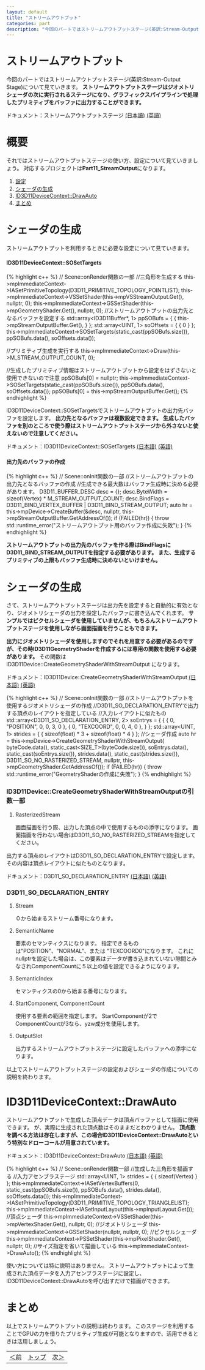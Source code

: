 ```yaml
---
layout: default
title: "ストリームアウトプット"
categories: part
description: "今回のパートではストリームアウトプットステージ(英訳:Stream-Output Stage)について見ていきます。"
---
```

<h1 class="under-bar">ストリームアウトプット</h1>

今回のパートではストリームアウトプットステージ(英訳:Stream-Output Stage)について見ていきます。
<b>ストリームアウトプットステージはジオメトリシェーダの次に実行されるステージになり、グラフィックスパイプラインで処理したプリミティブをバッファに出力することができます。</b>

ドキュメント：ストリームアウトプットステージ
[(日本語)][StreamOutput_JP]
[(英語)][StreamOutput_EN]

[StreamOutput_JP]:https://msdn.microsoft.com/ja-jp/library/ee415710(v=vs.85).aspx
[StreamOutput_EN]:https://msdn.microsoft.com/en-us/library/windows/desktop/bb205121(v=vs.85).aspx

<h1 class="under-bar">概要</h1>
それではストリームアウトプットステージの使い方、設定について見ていきましょう。
対応するプロジェクトは<b>Part11_StreamOutput</b>になります。
<div class="summary">
  <ol>
    <li><a href="#CONFIG">設定</a></li>
    <li><a href="#CREATE_SHADER">シェーダの生成</a></li>
    <li><a href="#DRAW_AUTO">ID3D11DeviceContext::DrawAuto</a></li>
    <li><a href="#SUMMARY">まとめ</a></li>
  </ol>
</div>

<a name="CONFIG"></a>
<h1 class="under-bar">シェーダの生成</h1>

ストリームアウトプットを利用するときに必要な設定について見ていきます。

<h4>ID3D11DeviceContext::SOSetTargets</h4>

{% highlight c++ %}
// Scene::onRender関数の一部
//三角形を生成する
this->mpImmediateContext->IASetPrimitiveTopology(D3D11_PRIMITIVE_TOPOLOGY_POINTLIST);
this->mpImmediateContext->VSSetShader(this->mpVSStreamOutput.Get(), nullptr, 0);
this->mpImmediateContext->GSSetShader(this->mpGeometryShader.Get(), nullptr, 0);
//ストリームアウトプットの出力先となるバッファを設定する
std::array<ID3D11Buffer*, 1> ppSOBufs = { {
  this->mpStreamOutputBuffer.Get(),
} };
std::array<UINT, 1> soOffsets = { { 0 } };
this->mpImmediateContext->SOSetTargets(static_cast<UINT>(ppSOBufs.size()), ppSOBufs.data(), soOffsets.data());

//プリミティブ生成を実行する
this->mpImmediateContext->Draw(this->M_STREAM_OUTPUT_COUNT, 0);

//生成したプリミティブ情報はストリームアウトプットから設定をはずさないと使用できないので注意
ppSOBufs[0] = nullptr;
this->mpImmediateContext->SOSetTargets(static_cast<UINT>(ppSOBufs.size()), ppSOBufs.data(), soOffsets.data());
ppSOBufs[0] = this->mpStreamOutputBuffer.Get();
{% endhighlight %}

<l>ID3D11DeviceContext::SOSetTargets</l>でストリームアウトプットの出力先バッファを設定します。
<b>出力先となるバッファは複数設定できます。</b>
<b>生成したバッファを別のところで使う際はストリームアウトプットステージから外さないと使えないので注意してください。</b>

ドキュメント：<l>ID3D11DeviceContext::SOSetTargets</l>
[(日本語)][SOSetTargets_JP]
[(英語)][SOSetTargets_EN]

[SOSetTargets_JP]:https://msdn.microsoft.com/ja-jp/library/ee419751(v=vs.85).aspx
[SOSetTargets_EN]:https://msdn.microsoft.com/en-us/library/windows/desktop/ff476484(v=vs.85).aspx

<h4>出力先のバッファの作成</h4>
{% highlight c++ %}
// Scene::onInit関数の一部
//ストリームアウトプットの出力先となるバッファの作成
//生成できる最大数はバッファ生成時に決める必要があります。
D3D11_BUFFER_DESC desc = {};
desc.ByteWidth = sizeof(Vertex) * M_STREAM_OUTPUT_COUNT;
desc.BindFlags = D3D11_BIND_VERTEX_BUFFER | D3D11_BIND_STREAM_OUTPUT;
auto hr = this->mpDevice->CreateBuffer(&desc, nullptr, this->mpStreamOutputBuffer.GetAddressOf());
if (FAILED(hr)) {
  throw std::runtime_error("ストリームアウトプット用のバッファ作成に失敗");
}
{% endhighlight %}

<b>ストリームアウトプットの出力先のバッファを作る際はBindFlagsにD3D11_BIND_STREAM_OUTPUTを指定する必要があります。</b>
<b>また、生成するプリミティブの上限もバッファ生成時に決めないといけません。</b>

<a name="CREATE_SHADER"></a>
<h1 class="under-bar">シェーダの生成</h1>
さて、ストリームアウトプットステージは出力先を設定すると自動的に有効となり、ジオメトリシェーダの出力を設定したバッファに書き込んでくれます。
<b>サンプルではピクセルシェーダを使用していませんが、もちろんストリームアウトプットステージを使用しながら画面描画を行うこともできます。</b>

<b>出力にジオメトリシェーダを使用しますのでそれを用意する必要があるのですが、その時<l>ID3D11GeometryShader</l>を作成するには専用の関数を使用する必要があります。</b>
その関数は<l>ID3D11Device::CreateGeometryShaderWithStreamOutput </l>になります。

ドキュメント：<l>ID3D11Device::CreateGeometryShaderWithStreamOutput </l>
[(日本語)][CreateGeometryShader_JP]
[(英語)][CreateGeometryShader_EN]

[CreateGeometryShader_JP]:https://msdn.microsoft.com/ja-jp/library/ee419793(v=vs.85).aspx
[CreateGeometryShader_EN]:https://msdn.microsoft.com/en-us/library/windows/desktop/ff476510(v=vs.85).aspx

{% highlight c++ %}
// Scene::onInit関数の一部
//ストリームアウトプットを使用するジオメトリシェーダの作成
//D3D11_SO_DECLARATION_ENTRYで出力する頂点のレイアウトを指定している
//入力レイアウトに似たもの
std::array<D3D11_SO_DECLARATION_ENTRY, 2> soEntrys = { {
  { 0, "POSITION", 0, 0, 3, 0 },
  { 0, "TEXCOORD", 0, 0, 4, 0 },
} };
std::array<UINT, 1> strides = { { sizeof(float) * 3 + sizeof(float) * 4 } };
//シェーダ作成
auto hr = this->mpDevice->CreateGeometryShaderWithStreamOutput(
  byteCode.data(),
  static_cast<SIZE_T>(byteCode.size()),
  soEntrys.data(),
  static_cast<UINT>(soEntrys.size()),
  strides.data(),
  static_cast<UINT>(strides.size()),
  D3D11_SO_NO_RASTERIZED_STREAM,
  nullptr,
  this->mpGeometryShader.GetAddressOf());
if (FAILED(hr)) {
  throw std::runtime_error("GeometryShaderの作成に失敗");
}
{% endhighlight %}

<div class="argument">
  <h3>ID3D11Device::CreateGeometryShaderWithStreamOutputの引数一部</h3>
  <ol>
    <li><l>RasterizedStream</l>
      <p>
        画面描画を行う際、出力した頂点の中で使用するものの添字になります。
        画面描画を行わない場合は<l>D3D11_SO_NO_RASTERIZED_STREAM</l>を指定してください。
      </p>
    </li>
  </ol>
</div>

出力する頂点のレイアウトは<l>D3D11_SO_DECLARATION_ENTRY</l>で設定します。
その内容は頂点レイアウトに似たものとなります。

ドキュメント：<l>D3D11_SO_DECLARATION_ENTRY</l>
[(日本語)][D3D11_SO_DECLARATION_ENTRY_JP]
[(英語)][D3D11_SO_DECLARATION_ENTRY_EN]

[D3D11_SO_DECLARATION_ENTRY_JP]:https://msdn.microsoft.com/ja-jp/library/ee416280(v=vs.85).aspx
[D3D11_SO_DECLARATION_ENTRY_EN]:https://msdn.microsoft.com/en-us/library/windows/desktop/ff476216(v=vs.85).aspx

<div class="argument">
  <h3>D3D11_SO_DECLARATION_ENTRY</h3>
  <ol>
    <li><l>Stream</l>
      <p>
        ０から始まるストリーム番号になります。
      </p>
    </li>
    <li><l>SemanticName</l>
      <p>
        要素のセマンティクスになります。
        指定できるものは<l>"POSITION"</l>、<l>"NORMAL"</l>、または <l>"TEXCOORD0"</l>になります。
        これにnullptrを設定した場合は、この要素はデータが書き込まれていない隙間とみなされ<l>ComponentCount</l>に５以上の値を設定できるようになります。
      </p>
    </li>
    <li><l>SemanticIndex</l>
      <p>
        セマンティクスの0から始まる番号になります。
      </p>
    </li>
    <li><l>StartComponent, ComponentCount</l>
      <p>
        使用する要素の範囲を指定します。
        <l>StartComponent</l>が2で<l>ComponentCount</l>が3なら、yzw成分を使用します。
      </p>
    </li>
    <li><l>OutputSlot</l>
      <p>
        出力するストリームアウトプットステージに設定したバッファへの添字になります。
      </p>
    </li>
  </ol>
</div>

以上でストリームアウトプットステージの設定およびシェーダの作成についての説明を終わります。

<a name="DRAW_AUTO"></a>
<h1 class="under-bar">ID3D11DeviceContext::DrawAuto</h1>

ストリームアウトプットで生成した頂点データは頂点バッファとして描画に使用できます。
が、実際に生成された頂点数はそのままだとわかりません。
<b>頂点数を調べる方法は存在しますが、この場合<l>ID3D11DeviceContext::DrawAuto</l>という特別なドローコールが用意されています。</b>

ドキュメント：<l>ID3D11DeviceContext::DrawAuto</l>
[(日本語)][DrawAuto_JP]
[(英語)][DrawAuto_EN]

[DrawAuto_JP]:https://msdn.microsoft.com/ja-jp/library/ee419590(v=vs.85).aspx
[DrawAuto_EN]:https://msdn.microsoft.com/en-us/library/windows/desktop/ff476408(v=vs.85).aspx

{% highlight c++ %}
// Scene::onRender関数一部
//生成した三角形を描画する
//入力アセンブラステージ
std::array<UINT, 1> strides = { { sizeof(Vertex) } };
this->mpImmediateContext->IASetVertexBuffers(0, static_cast<UINT>(ppSOBufs.size()), ppSOBufs.data(), strides.data(), soOffsets.data());
this->mpImmediateContext->IASetPrimitiveTopology(D3D11_PRIMITIVE_TOPOLOGY_TRIANGLELIST);
this->mpImmediateContext->IASetInputLayout(this->mpInputLayout.Get());
//頂点シェーダ
this->mpImmediateContext->VSSetShader(this->mpVertexShader.Get(), nullptr, 0);
//ジオメトリシェーダ
this->mpImmediateContext->GSSetShader(nullptr, nullptr, 0);
//ピクセルシェーダ
this->mpImmediateContext->PSSetShader(this->mpPixelShader.Get(), nullptr, 0);
//サイズ指定を省いて描画している
this->mpImmediateContext->DrawAuto();
{% endhighlight %}

使い方については特に説明はありません。
ストリームアウトプットによって生成された頂点データを入力アセンブラステージに設定し、<l>ID3D11DeviceContext::DrawAuto</l>を呼び出すだけで描画ができます。

<a name="SUMMARY"></a>
<h1 class="under-bar">まとめ</h1>

以上でストリームアウトプットの説明は終わります。
このステージを利用することでGPUの力を借りたプリミティブ生成が可能となりますので、活用できるときは活用しましょう。

<table class="table table-condensed">
  <tbody>
    <tr>
      <td class="left"><a href="{% if site.github.url %}{{ site.github.url }}{% else %}{{ "/" | prepend: site.url }}{% endif %}part/geometry-shader">＜前</a></td>
      <td class="center"><a href="{% if site.github.url %}{{ site.github.url }}{% else %}{{ "/" | prepend: site.url }}{% endif %}">トップ</a></td>
      <td class="right"><a href="{% if site.github.url %}{{ site.github.url }}{% else %}{{ "/" | prepend: site.url }}{% endif %}part/tessellation">次＞</a></td>
    </tr>
  </tbody>
</table>
